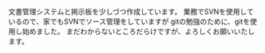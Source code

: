 文書管理システムと掲示板を少しづつ作成しています。
業務でSVNを使用しているので、家でもSVNでソース管理をしていますが
gitの勉強のために、gitを使用し始めました。
まだわからないところだらけですが、よろしくお願いいたします。
